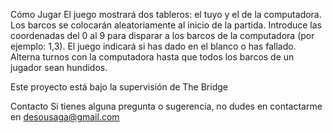 Cómo Jugar
El juego mostrará dos tableros: el tuyo y el de la computadora.
Los barcos se colocarán aleatoriamente al inicio de la partida.
Introduce las coordenadas del 0 al 9 para disparar a los barcos de la computadora (por ejemplo: 1,3).
El juego indicará si has dado en el blanco o has fallado.
Alterna turnos con la computadora hasta que todos los barcos de un jugador sean hundidos.

Este proyecto está bajo la supervisión de The Bridge

Contacto
Si tienes alguna pregunta o sugerencia, no dudes en contactarme en desousaga@gmail.com
